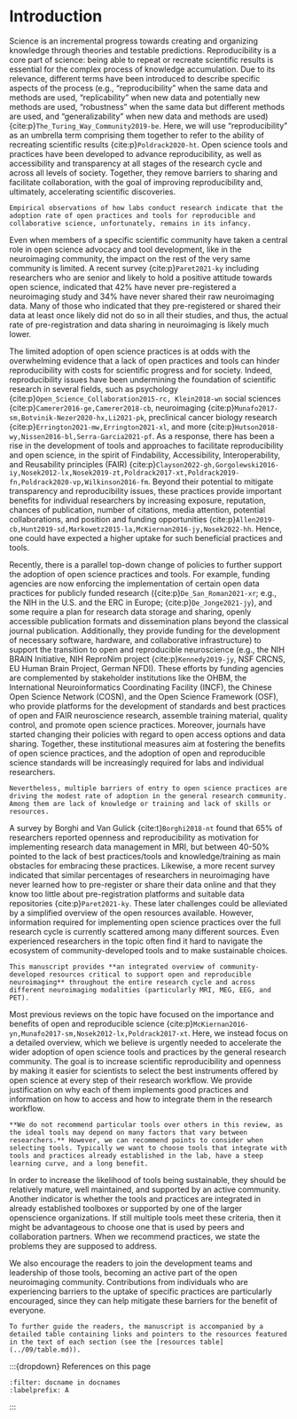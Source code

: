 Introduction
=========================================================

Science is an incremental progress towards creating and organizing knowledge through theories and testable predictions. Reproducibility is a core part of science: being able to repeat or recreate scientific results is essential for the complex process of knowledge accumulation. Due to its relevance, different terms have been introduced to describe specific aspects of the process (e.g., “reproducibility” when the same data and methods are used, “replicability” when new data and potentially new methods are used, “robustness” when the same data but different methods are used, and “generalizability” when new data and methods are used) {cite:p}`The_Turing_Way_Community2019-be`. Here, we will use “reproducibility” as an umbrella term comprising them together to refer to the ability of recreating scientific results {cite:p}`Poldrack2020-ht`. Open science tools and practices have been developed to advance reproducibility, as well as accessibility and transparency at all stages of the research cycle and across all levels of society. Together, they remove barriers to sharing and facilitate collaboration, with the goal of improving reproducibility and, ultimately, accelerating scientific discoveries.

```{admonition} Issue
Empirical observations of how labs conduct research indicate that the adoption rate of open practices and tools for reproducible and collaborative science, unfortunately, remains in its infancy.
```

Even when members of a specific scientific community have taken a central role in open science advocacy and tool development, like in the neuroimaging community, the impact on the rest of the very same community is limited. A recent survey {cite:p}`Paret2021-ky` including researchers who are senior and likely to hold a positive attitude towards open science, indicated that 42% have never pre-registered a neuroimaging study and 34% have never shared their raw neuroimaging data. Many of those who indicated that they pre-registered or shared their data at least once likely did not do so in all their studies, and thus, the actual rate of pre-registration and data sharing in neuroimaging is likely much lower.

The limited adoption of open science practices is at odds with the overwhelming evidence that a lack of open practices and tools can hinder reproducibility with costs for scientific progress and for society. Indeed, reproducibility issues have been undermining the foundation of scientific research in several fields, such as psychology {cite:p}`Open_Science_Collaboration2015-rc, Klein2018-wn` social sciences {cite:p}`Camerer2016-ge,Camerer2018-cb`, neuroimaging {cite:p}`Munafo2017-sm,Botvinik-Nezer2020-hx,Li2021-pk`, preclinical cancer biology research {cite:p}`Errington2021-mw,Errington2021-xl`, and more {cite:p}`Hutson2018-wy,Nissen2016-bl,Serra-Garcia2021-pf`. As a response, there has been a rise in the development of tools and approaches to facilitate reproducibility and open science, in the spirit of Findability, Accessibility, Interoperability, and Reusability principles (FAIR) {cite:p}`Clayson2022-gh,Gorgolewski2016-iy,Nosek2012-lx,Nosek2019-zt,Poldrack2017-xt,Poldrack2019-fn,Poldrack2020-vp,Wilkinson2016-fm`. Beyond their potential to mitigate transparency and reproducibility issues, these practices provide important benefits for individual researchers by increasing exposure, reputation, chances of publication, number of citations, media attention, potential collaborations, and position and funding opportunities {cite:p}`Allen2019-cb,Hunt2019-sd,Markowetz2015-la,McKiernan2016-jy,Nosek2022-hh`. Hence, one could have expected a higher uptake for such beneficial practices and tools.

Recently, there is a parallel top-down change of policies to further support the adoption of open science practices and tools. For example, funding agencies are now enforcing the implementation of certain open data practices for publicly funded research ({cite:p}`De_San_Roman2021-xr`; e.g., the NIH in the U.S. and the ERC in Europe; {cite:p}`De_Jonge2021-jy`), and some require a plan for research data storage and sharing, openly accessible publication formats and dissemination plans beyond the classical journal publication. Additionally, they provide funding for the development of necessary software, hardware, and collaborative infrastructure) to support the transition to open and reproducible neuroscience (e.g., the NIH BRAIN Initiative, NIH ReproNim project {cite:p}`Kennedy2019-jy`, NSF CRCNS, EU Human Brain Project, German NFDI). These efforts by funding agencies are complemented by stakeholder institutions like the OHBM, the International Neuroinformatics Coordinating Facility (INCF), the Chinese Open Science Network (COSN), and the Open Science Framework (OSF), who provide platforms for the development of standards and best practices of open and FAIR neuroscience research, assemble training material, quality control, and promote open science practices. Moreover, journals have started changing their policies with regard to open access options and data sharing. Together, these institutional measures aim at fostering the benefits of open science practices, and the adoption of open and reproducible science standards will be increasingly required for labs and individual researchers.

```{admonition} Issue
Nevertheless, multiple barriers of entry to open science practices are driving the modest rate of adoption in the general research community. Among them are lack of knowledge or training and lack of skills or resources.
```

A survey by Borghi and Van Gulick {cite:t}`Borghi2018-nt` found that 65% of researchers reported openness and reproducibility as motivation for implementing research data management in MRI, but between 40-50% pointed to the lack of best practices/tools and knowledge/training as main obstacles for embracing these practices. Likewise, a more recent survey indicated that similar percentages of researchers in neuroimaging have never learned how to pre-register or share their data online and that they know too little about pre-registration platforms and suitable data repositories {cite:p}`Paret2021-ky`. These later challenges could be alleviated by a simplified overview of the open resources available. However, information required for implementing open science practices over the full research cycle is currently scattered among many different sources. Even experienced researchers in the topic often find it hard to navigate the ecosystem of community-developed tools and to make sustainable choices.

```{admonition} What do we provide
This manuscript provides **an integrated overview of community-developed resources critical to support open and reproducible neuroimaging** throughout the entire research cycle and across different neuroimaging modalities (particularly MRI, MEG, EEG, and PET).
```

Most previous reviews on the topic have focused on the importance and benefits of open and reproducible science {cite:p}`McKiernan2016-yn,Munafo2017-sm,Nosek2012-lx,Poldrack2017-xt`. Here, we instead focus on a detailed overview, which we believe is urgently needed to accelerate the wider adoption of open science tools and practices by the general research community. The goal is to increase scientific reproducibility and openness by making it easier for scientists to select the best instruments offered by open science at every step of their research workflow. We provide justification on why each of them implements good practices and information on how to access and how to integrate them in the research workflow.

```{admonition} What do we not provide
**We do not recommend particular tools over others in this review, as the ideal tools may depend on many factors that vary between researchers.** However, we can recommend points to consider when selecting tools. Typically we want to choose tools that integrate with tools and practices already established in the lab, have a steep learning curve, and a long benefit.
```

In order to increase the likelihood of tools being sustainable, they should be relatively mature, well maintained, and supported by an active community. Another indicator is whether the tools and practices are integrated in already established toolboxes or supported by one of the larger openscience organizations. If still multiple tools meet these criteria, then it might be advantageous to choose one that is used by peers and collaboration partners. When we recommend practices, we state the problems they are supposed to address.

We also encourage the readers to join the development teams and leadership of those tools, becoming an active part of the open neuroimaging community. Contributions from individuals who are experiencing barriers to the uptake of specific practices are particularly encouraged, since they can help mitigate these barriers for the benefit of everyone.

```{admonition} Resources table
To further guide the readers, the manuscript is accompanied by a detailed table containing links and pointers to the resources featured in the text of each section (see the [resources table](../09/table.md)).
```

:::{dropdown} References on this page
```{bibliography}
:filter: docname in docnames
:labelprefix: A
```
:::
